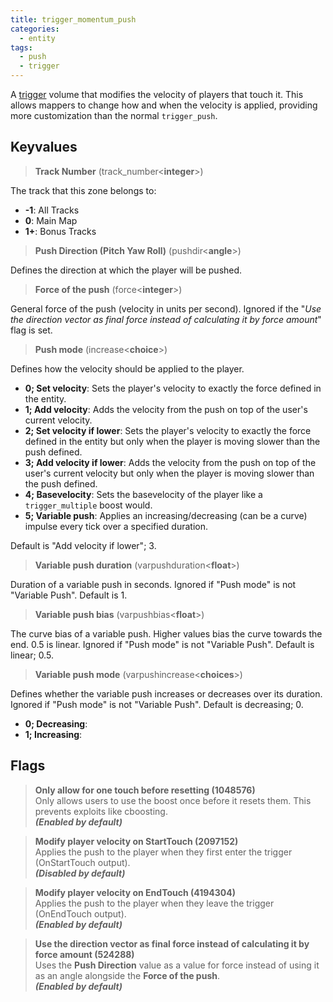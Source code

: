 ```yaml
---
title: trigger_momentum_push
categories:
  - entity
tags:
  - push
  - trigger
---
```


A [trigger](https://developer.valvesoftware.com/wiki/Triggers) volume that modifies the velocity of players that touch it.
This allows mappers to change how and when the velocity is applied, providing more customization than the normal `trigger_push`.

## Keyvalues

> **Track Number** (track_number&lt;**integer**&gt;)

The track that this zone belongs to:

- **-1**: All Tracks
- **0**: Main Map
- **1+**: Bonus Tracks

> **Push Direction (Pitch Yaw Roll)** (pushdir&lt;**angle**&gt;)

Defines the direction at which the player will be pushed.

> **Force of the push** (force&lt;**integer**&gt;)

General force of the push (velocity in units per second).
Ignored if the "_Use the direction vector as final force instead of calculating it by force amount_" flag is set.

> **Push mode** (increase&lt;**choice**&gt;)

Defines how the velocity should be applied to the player.

- **0; Set velocity**: Sets the player's velocity to exactly the force defined in the entity.
- **1; Add velocity**: Adds the velocity from the push on top of the user's current velocity.
- **2; Set velocity if lower**: Sets the player's velocity to exactly the force defined in the entity but only when the player is moving slower than the push defined.
- **3; Add velocity if lower**: Adds the velocity from the push on top of the user's current velocity but only when the player is moving slower than the push defined.
- **4; Basevelocity**: Sets the basevelocity of the player like a `trigger_multiple` boost would.
- **5; Variable push**: Applies an increasing/decreasing (can be a curve) impulse every tick over a specified duration.

Default is "Add velocity if lower"; 3.

> **Variable push duration** (varpushduration&lt;**float**&gt;)

Duration of a variable push in seconds. Ignored if "Push mode" is not "Variable Push".
Default is 1.

> **Variable push bias** (varpushbias&lt;**float**&gt;)

The curve bias of a variable push.
Higher values bias the curve towards the end.
0.5 is linear.
Ignored if "Push mode" is not "Variable Push".
Default is linear; 0.5.

> **Variable push mode** (varpushincrease&lt;**choices**&gt;)

Defines whether the variable push increases or decreases over its duration.
Ignored if "Push mode" is not "Variable Push".
Default is decreasing; 0.

- **0; Decreasing**:
- **1; Increasing**:

## Flags

> **Only allow for one touch before resetting (1048576)**  
> Only allows users to use the boost once before it resets them. This prevents exploits like cboosting.  
> **_(Enabled by default)_**

> **Modify player velocity on StartTouch (2097152)**  
> Applies the push to the player when they first enter the trigger (OnStartTouch output).  
> **_(Disabled by default)_**

> **Modify player velocity on EndTouch (4194304)**  
> Applies the push to the player when they leave the trigger (OnEndTouch output).  
> **_(Enabled by default)_**

> **Use the direction vector as final force instead of calculating it by force amount (524288)**  
> Uses the **Push Direction** value as a value for force instead of using it as an angle alongside the **Force of the push**.  
> **_(Enabled by default)_**
